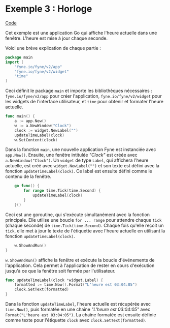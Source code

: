# Exemple 3 : Horloge

[Code](https://github.com/profdenis/native1/tree/master/chap9/03_horloge)

Cet exemple est une application Go qui affiche l'heure actuelle dans une fenêtre. L'heure est mise à jour chaque
seconde.

Voici une brève explication de chaque partie :

```go
package main
import (
	"fyne.io/fyne/v2/app"
	"fyne.io/fyne/v2/widget"
	"time"
)
```

Ceci définit le package `main` et importe les bibliothèques nécessaires : `fyne.io/fyne/v2/app` pour créer
l'application, `fyne.io/fyne/v2/widget` pour les widgets de l'interface utilisateur, et `time` pour obtenir et formater
l'heure actuelle.

```go
func main() {
	a := app.New()
	w := a.NewWindow("Clock")
	clock := widget.NewLabel("")
	updateTimeLabel(clock)
	w.SetContent(clock)
```

Dans la fonction `main`, une nouvelle application Fyne est instanciée avec `app.New()`. Ensuite, une fenêtre intitulée
_"Clock"_ est créée avec `a.NewWindow("Clock")`. Un `widget` de type `Label`, qui affichera l'heure actuelle, est créé
avec `widget.NewLabel("")` et son texte est défini avec la fonction `updateTimeLabel(clock)`. Ce label est ensuite
défini comme le contenu de la fenêtre.

```go
	go func() {
		for range time.Tick(time.Second) {
			updateTimeLabel(clock)
		}
	}()
```

Ceci est une goroutine, qui s'exécute simultanément avec la fonction principale. Elle utilise une boucle `for ... range`
pour attendre chaque `tick` (chaque seconde) de `time.Tick(time.Second)`. Chaque fois qu'elle reçoit un `tick`, elle met
à jour le texte de l'étiquette avec l'heure actuelle en utilisant la fonction `updateTimeLabel(clock)`.

```go
	w.ShowAndRun()
}
```

`w.ShowAndRun()` affiche la fenêtre et exécute la boucle d'événements de l'application. Cela permet à l'application de
rester en cours d'exécution jusqu'à ce que la fenêtre soit fermée par l'utilisateur.

```go
func updateTimeLabel(clock *widget.Label) {
	formatted := time.Now().Format("L'heure est 03:04:05")
	clock.SetText(formatted)
}
```

Dans la fonction `updateTimeLabel`, l'heure actuelle est récupérée avec `time.Now()`, puis formatée en une chaîne
_"L'heure est 03:04:05"_ avec `Format("L'heure est 03:04:05")`. La chaîne formatée est ensuite définie comme texte pour
l'étiquette `clock` avec `clock.SetText(formatted)`.
